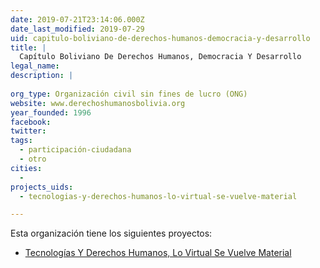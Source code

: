 ```yaml
---
date: 2019-07-21T23:14:06.000Z
date_last_modified: 2019-07-29
uid: capitulo-boliviano-de-derechos-humanos-democracia-y-desarrollo
title: |
  Capítulo Boliviano De Derechos Humanos, Democracia Y Desarrollo
legal_name: 
description: |
  
org_type: Organización civil sin fines de lucro (ONG)
website: www.derechoshumanosbolivia.org
year_founded: 1996
facebook: 
twitter: 
tags:
  - participación-ciudadana
  - otro
cities: 
  - 
projects_uids:
  - tecnologias-y-derechos-humanos-lo-virtual-se-vuelve-material

---
```


Esta organización tiene los siguientes proyectos:

- [Tecnologías Y Derechos Humanos, Lo Virtual Se Vuelve Material](/proyectos/tecnologias-y-derechos-humanos-lo-virtual-se-vuelve-material)

